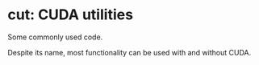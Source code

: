 # cut: CUDA utilities

Some commonly used code.

Despite its name, most functionality can be used with and without CUDA.
